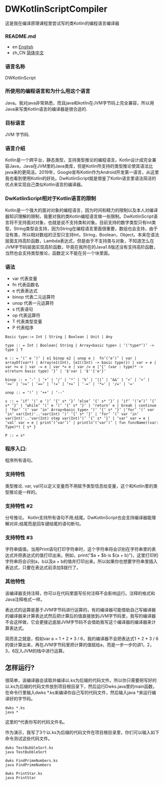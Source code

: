 # DWKotlinScriptCompiler
这是我在编译原理课程里尝试写的类Kotlin的编程语言编译器

### README.md
* en [English](README_en.md)
* zh_CN [简体中文](README.md)

### 语言名称
DWKotlinScript

### 所使用的编程语言和为什么用这个语言
Java。我对java非常熟悉，而且java和kotlin在JVM字节码上完全兼容，所以用Java来写类Kotlin语言的编译器是很合适的.

### 目标语言
JVM 字节码.

### 语言介绍
Kotlin是一个跨平台，静态类型，支持类型推论的编程语言。Kotlin设计成完全兼容Java，Java在JVM里的Java类库，但是Kotlin所支持的类型推论使其语法比java来的更简洁。2019年，Google宣布Kotlin作为Android开发第一语言，从这里我也看到使用Kotlin的好处。DwKotlinScript就是借鉴了Kotlin语言里语法简洁的优点来实现自己类似Kotlin语言的编译器。

### DwKotlinScript相对于Kotlin语言的限制
Kotlin是一个强大的面对对象的编程语言，因为时间和精力的限制以及本人对编译器知识理解的限制，我要对我的类Kotlin编程语言做一些限制。DwKotlinScript语言将不支持面对对象，也就是说不支持类和对象。目前支持的数字类型只有Int类型，String类型会支持，因为String在编程语言里面很重要，数组也会支持，由于没有类，所以相对数组的泛型只支持Int，String，Boolean，Object。本来在语法层面支持高阶函数，Lambda表达式，但是由于不支持类与对象，不知道怎么在JVM字节码层面实现高阶函数，毕竟在我所在的Java1.8版还没有支持高阶函数，当然也会支持类型推论，函数定义不能在另一个块里面。

### 语法
* var 代表变量
* fn 代表函数名
* e 代表表达式
* binop 代表二元运算符
* unop 代表一元运算符
* s 代表语句
* op 代表运算符
* T 代表类型变量
* P 代表程序
```
Basic type::= Int | String | Boolean | Unit | Any

type :: = Int | Boolean| String | Array<basic type> | ‘(‘type*’)’ -> type | T

e :: = ‘(‘ e ’)’ | e1 binop e2 | unop e |  fn’(‘e’)’ | var | arrayOf(var*) | Array(e1(Int), {e2((Int) -> basic type)}) | var = e | var += e | var -= e | var *= e | var /= e |‘{‘ (var : type)* -> e(return basic type) ‘}’ | '$'var | '$''{'e'}'

binop :: = ‘-’ | ‘+’ | ‘/’ | ‘*’ | ‘%’ | ‘||’ | ‘&&’ | ‘<’ | ‘>’ | ‘<=’ | ‘>=’ | ‘==’ | ‘!=’ | ‘+=’ | ‘-=’ | '*=' | '/=' | '='

unop :: = ‘!’ | ‘++’ | ‘--’

s :: = ‘if’ ‘(’ e ‘)’ ‘{‘ s* ‘}’ ‘else’ ‘{‘ s* ‘}’ | ‘if’ ‘(’e’)’ ’{’ s* ‘}’ | ‘while’ ‘(’ e ‘)’ ‘{’ s* ‘}’ | ‘return’ e | break | continue | ‘for’ ‘(’ var ‘in’ Array<basic type> ‘)’ ‘{’ s* ‘}’ |‘for’ ‘(’ var ‘in’ var(Int)'..'var(Int) ‘)’ ‘{’ s* ‘}’ | ‘for’ ‘(’ var ‘in’ var(Int)'..'var(Int) step var(Int)‘)’ ‘{’ s* ‘}’ | ‘var’ var = e | ‘val’ var = e | print’(‘var’)’ | println’(‘var’)’ | fun funcName((var: Type)*) { s* }

P :: = s*
```

### 程序入口: 
程序所有语句。

### 支持特性
类型推论. var, val可以定义变量而不用赋予类型信息给变量，这个和Kotlin里的类型推论是一样的。

### 支持特性 #2
分号推论。 Kotlin支持所有语句不用;结尾。DwKotlinScript也会支持编译器能理解对非;结尾而是回车键结尾的语句断句。

### 支持特性 #3
字符串插值。当用Print语句打印字符串时，这个字符串将会识别在字符串里的表达式并把表达式的值打印出来。例如，print("$a + $b is ${a + b}")，这里打印的字符串将会识别a，b以及a + b的值并打印出来。所以如果你也想要字符串里插入表达式，只要在表达式前添加$就行了。

### 其他特性
该编译器支持注释，你可以在代码里面写任何注释不会影响运行。注释的格式和Java注释格式一样。

表达式的运算是基于JVM字节码进行运算的，有的编译器可能借助自己写编译器的编译器来计算表达式然后把计算后的值直接放到JVM字节码里，我写的编译器不会这样做，它会更接近底层JVM字节码不会借助我写这个编译器的编译器来计算表达式。

简而言之就是，假如var a = 1 + 2 * 3 / 6，我的编译器不会把表达式1 + 2 * 3 / 6的值计算出来，再在JVM字节码里把计算的值赋给a，而是一步一步的讲1，2，3，6压入JVM的栈中进行运算。

## 怎样运行?
很简单，该编译器会读取并编译以.ks为后缀的代码文件。所以你只需要把写好的以.ks为后缀的代码文件放到项目根目录下，然后运行Dwks.java里的main函数，在命令行里输入dwks *.ks来编译你自己写的代码文件，然后输入java *来运行编译好的字节码。
```
dwks *.ks
java *
```
这里的*代表你写的代码文件名。

作为演示，我写了3个以.ks为后缀的代码文件在项目根目录里，你们可以输入如下命令测试这些代码文件。
```
dwks TestBubbleSort.ks
java TestBubbleSort

dwks FindPrimeNumbers.ks
java FindPrimeNumbers

dwks PrintStar.ks
java PrintStar
```